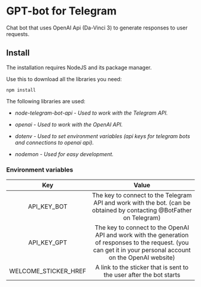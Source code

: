 # GPT-bot for Telegram

Chat bot that uses OpenAI Api (Da-Vinci 3) to generate responses to user requests.

## Install

The installation requires NodeJS and its package manager.

Use this to download all the libraries you need:

```javascript.
npm install
```

The following libraries are used:

* *node-telegram-bot-api - Used to work with the Telegram API.*

* *openai - Used to work with the OpenAI API.*

* *dotenv - Used to set environment variables (api keys for telegram bots and connections to openai api).*

* *nodemon - Used for easy development.*

### Environment variables

Key|Value
:-----------:|:--------------------------------------------: 
API_KEY_BOT|The key to connect to the Telegram API and work with the bot. (can be obtained by contacting @BotFather on Telegram)
API_KEY_GPT|The key to connect to the OpenAI API and work with the generation of responses to the request. (you can get it in your personal account on the OpenAI website)
WELCOME_STICKER_HREF|A link to the sticker that is sent to the user after the bot starts
